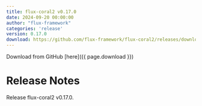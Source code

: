 ```yaml
---
title: flux-coral2 v0.17.0
date: 2024-09-20 00:00:00
author: "flux-framework"
categories: 'release'
version: 0.17.0
download: https://github.com/flux-framework/flux-coral2/releases/download/v0.17.0/flux-coral2-0.17.0.tar.gz
---
```


Download from GitHub [here]({{ page.download }})

# Release Notes

Release flux-coral2 v0.17.0.